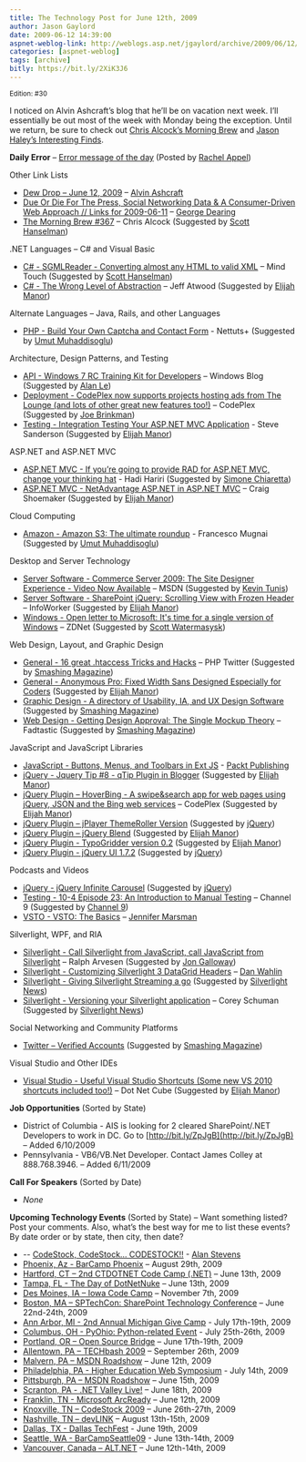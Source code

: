 ```yaml
---
title: The Technology Post for June 12th, 2009
author: Jason Gaylord
date: 2009-06-12 14:39:00
aspnet-weblog-link: http://weblogs.asp.net/jgaylord/archive/2009/06/12/the-technology-post-for-june-12th-2009.aspx
categories: [aspnet-weblog]
tags: [archive]
bitly: https://bit.ly/2XiK3J6
---
```


<small>Edition: #30</small>

I noticed on Alvin Ashcraft’s blog that he’ll be on vacation next week. I’ll essentially be out most of the week with Monday being the exception. Until we return, be sure to check out [Chris Alcock’s Morning Brew](http://blog.cwa.me.uk/tags/morning-brew/) and [Jason Haley’s Interesting Finds](http://jasonhaley.com/blog/).

**Daily Error** – [Error message of the day](http://twitpic.com/73zxg) (Posted by [Rachel Appel](http://twitter.com/RachelAppel))

Other Link Lists

- [Dew Drop – June 12, 2009](http://www.alvinashcraft.com/2009/06/12/dew-drop-june-12-2009/) – [Alvin Ashcraft](http://twitter.com/alvinashcraft)
- [Due Or Die For The Press, Social Networking Data & A Consumer-Driven Web Approach // Links for 2009-06-11](http://www.wowfeed.com/2009/06/12/links-for-2009-06-11/) – [George Dearing](http://twitter.com/GeorgeDearing)
- [The Morning Brew #367](http://blog.cwa.me.uk/2009/06/12/the-morning-brew-367/) – Chris Alcock (Suggested by [Scott Hanselman](http://twitter.com/shanselman))

.NET Languages – C# and Visual Basic

- [C# - SGMLReader - Converting almost any HTML to valid XML](http://developer.mindtouch.com/SgmlReader) – Mind Touch (Suggested by [Scott Hanselman](http://twitter.com/shanselman))
- [C# - The Wrong Level of Abstraction](http://www.codinghorror.com/blog/archives/001275.html) – Jeff Atwood (Suggested by [Elijah Manor](http://twitter.com/elijahmanor))

Alternate Languages – Java, Rails, and other Languages

- [PHP - Build Your Own Captcha and Contact Form](http://net.tutsplus.com/tutorials/php/build-your-own-captcha-and-contact-form/) - Nettuts+ (Suggested by [Umut Muhaddisoglu](http://twitter.com/umutm))

Architecture, Design Patterns, and Testing

- [API - Windows 7 RC Training Kit for Developers](http://windowsteamblog.com/blogs/developers/archive/2009/06/12/windows-7-rc-training-kit-for-developers.aspx) – Windows Blog (Suggested by [Alan Le](http://twitter.com/a7an))
- [Deployment - CodePlex now supports projects hosting ads from The Lounge (and lots of other great new features too!)](http://blogs.msdn.com/codeplex/archive/2009/06/11/codeplex-now-supports-projects-hosting-ads-from-the-lounge-and-lots-of-other-great-new-features-too.aspx) – CodePlex (Suggested by [Joe Brinkman](http://twitter.com/jbrinkman))
- [Testing - Integration Testing Your ASP.NET MVC Application](http://blog.codeville.net/2009/06/11/integration-testing-your-aspnet-mvc-application/) - Steve Sanderson (Suggested by [Elijah Manor](http://twitter.com/elijahmanor))

ASP.NET and ASP.NET MVC

- [ASP.NET MVC - If you’re going to provide RAD for ASP.NET MVC, change your thinking hat](http://www.hadihariri.com/blogengine/post/2009/06/11/If-youe28099re-going-to-provide-RAD-for-ASPNET-MVC-change-your-thinking-hat.aspx) - Hadi Hariri (Suggested by [Simone Chiaretta](http://twitter.com/simonech))
- [ASP.NET MVC - NetAdvantage ASP.NET in ASP.NET MVC](http://blogs.infragistics.com/blogs/craig_shoemaker/archive/2009/06/11/netadvantage-asp-net-in-asp-net-mvc.aspx) – Craig Shoemaker (Suggested by [Elijah Manor](http://twitter.com/elijahmanor))

Cloud Computing

- [Amazon - Amazon S3: The ultimate roundup](http://blogof.francescomugnai.com/2009/06/amazon-s3-the-ultimate-roundup/) - Francesco Mugnai (Suggested by [Umut Muhaddisoglu](http://twitter.com/umutm))

Desktop and Server Technology

- [Server Software - Commerce Server 2009: The Site Designer Experience - Video Now Available](http://blogs.msdn.com/commerce/archive/2009/06/12/commerce-server-2009-the-site-designer-experience-video-now-available.aspx) – MSDN (Suggested by [Kevin Tunis](http://twitter.com/Tunis))
- [Server Software - SharePoint jQuery: Scrolling View with Frozen Header](http://kjellsj.blogspot.com/2009/06/sharepoint-jquery-scrolling-view-with.html) – InfoWorker (Suggested by [Elijah Manor](http://twitter.com/elijahmanor))
- [Windows - Open letter to Microsoft: It's time for a single version of Windows](http://blogs.zdnet.com/BTL/?p=19633) – ZDNet (Suggested by [Scott Watermasysk](http://twitter.com/scottw))

Web Design, Layout, and Graphic Design

- [General - 16 great .htaccess Tricks and Hacks](http://rafeekphp.wordpress.com/2009/06/06/16-great-htaccess-tricks-and-hacks/) – PHP Twitter (Suggested by [Smashing Magazine](http://twitter.com/smashingmag))
- [General - Anonymous Pro: Fixed Width Sans Designed Especially for Coders](http://www.ms-studio.com/FontSales/anonymouspro.html) (Suggested by [Elijah Manor](http://twitter.com/elijahmanor))
- [Graphic Design - A directory of Usability, IA, and UX Design Software](http://www.iaapps.com/) (Suggested by [Smashing Magazine](http://twitter.com/smashingmag))
- [Web Design - Getting Design Approval: The Single Mockup Theory](http://fadtastic.net/2008/05/26/getting-design-approval-the-single-mockup-theory/) – Fadtastic (Suggested by [Smashing Magazine](http://twitter.com/smashingmag))

JavaScript and JavaScript Libraries

- [JavaScript - Buttons, Menus, and Toolbars in Ext JS](http://www.packtpub.com/article/buttons-menus-toolbars-in-ext-js) - [Packt Publishing](http://twitter.com/packtpub)
- [jQuery - Jquery Tip #8 - qTip Plugin in Blogger](http://gwdeveloper.blogspot.com/2009/06/jquery-tip-8-simpletip-plugin-in.html) (Suggested by [Elijah Manor](http://twitter.com/elijahmanor))
- [jQuery Plugin – HoverBing - A swipe&search app for web pages using jQuery, JSON and the Bing web services](http://hoverbing.codeplex.com/) – CodePlex (Suggested by [Elijah Manor](http://twitter.com/elijahmanor))
- [jQuery Plugin – jPlayer ThemeRoller Version](http://www.happyworm.com/jquery/jplayer/0.2.2/demo-07.htm) (Suggested by [jQuery](http://twitter.com/jquery))
- [jQuery Plugin – jQuery Blend](http://colorpowered.com/blend/) (Suggested by [Elijah Manor](http://twitter.com/elijahmanor))
- [jQuery Plugin - TypoGridder version 0.2](http://milianw.de/projects/typogridder/) (Suggested by [Elijah Manor](http://twitter.com/elijahmanor))
- [jQuery Plugin - jQuery UI 1.7.2](http://blog.jqueryui.com/2009/06/jquery-ui-172/) (Suggested by [jQuery](http://twitter.com/jquery))

Podcasts and Videos

- [jQuery - jQuery Infinite Carousel](http://jqueryfordesigners.com/jquery-infinite-carousel/) (Suggested by [jQuery](http://twitter.com/jquery))
- [Testing - 10-4 Episode 23: An Introduction to Manual Testing](http://channel9.msdn.com/shows/10-4/10-4-Episode-23-An-Introduction-to-Manual-Testing/) – Channel 9 (Suggested by [Channel 9](http://twitter.com/ch9))
- [VSTO - VSTO: The Basics](http://channel9.msdn.com/posts/jennmar/VSTO-The-Basics/) – [Jennifer Marsman](http://twitter.com/jennifermarsman)

Silverlight, WPF, and RIA

- [Silverlight - Call Silverlight from JavaScript, call JavaScript from Silverlight](http://blogs.vertigo.com/personal/ralph/Blog/archive/2008/05/15/call-silverlight-from-javascript-call-javascript-from-silverlight.aspx) – Ralph Arvesen (Suggested by [Jon Galloway](http://twitter.com/jongalloway))
- [Silverlight - Customizing Silverlight 3 DataGrid Headers](http://weblogs.asp.net/dwahlin/archive/2009/06/11/customizing-silverlight-3-datagrid-headers.aspx) – [Dan Wahlin](http://twitter.com/DanWahlin)
- [Silverlight - Giving Silverlight Streaming a go](http://andrewmyhre.wordpress.com/2009/06/10/giving-silverlight-streaming-a-go/) (Suggested by [Silverlight News](http://twitter.com/SilverlightNews))
- [Silverlight - Versioning your Silverlight application](http://www.85turns.com/2009/06/11/versioning-your-silverlight-application/) – Corey Schuman (Suggested by [Silverlight News](http://twitter.com/SilverlightNews))

Social Networking and Community Platforms

- [Twitter – Verified Accounts](http://twitter.com/help/verified) (Suggested by [Smashing Magazine](http://twitter.com/smashingmag))

Visual Studio and Other IDEs

- [Visual Studio - Useful Visual Studio Shortcuts (Some new VS 2010 shortcuts included too!)](http://www.dotnetcube.com/post/Useful-Visual-Studio-Shortcuts-(Some-new-VS-2010-shortcuts-included-too!).aspx) – Dot Net Cube (Suggested by [Elijah Manor](http://twitter.com/elijahmanor))

**Job Opportunities** (Sorted by State)

- District of Columbia - AIS is looking for 2 cleared SharePoint/.NET Developers to work in DC. Go to [http://bit.ly/ZpJgB](http://bit.ly/ZpJgB) – Added 6/10/2009
- Pennsylvania - VB6/VB.Net Developer. Contact James Colley at 888.768.3946. – Added 6/11/2009

**Call For Speakers** (Sorted by Date)

- _None_

**Upcoming Technology Events** (Sorted by State) – Want something listed? Post your comments. Also, what’s the best way for me to list these events? By date order or by state, then city, then date?

- \-- [CodeStock, CodeStock… CODESTOCK!!](http://netcave.org/CodeStockCodeStockhellipCODESTOCK.aspx) - [Alan Stevens](http://twitter.com/alanstevens)
- [Phoenix, Az - BarCamp Phoenix](http://barcamp.org/BarCampPhoenix) – August 29th, 2009
- [Hartford, CT – 2nd CTDOTNET Code Camp (.NET)](http://ctdotnet.org/codecamp2.aspx) – June 13th, 2009
- [Tampa, FL - The Day of DotNetNuke](http://dayofdnn.com/) – June 13th, 2009
- [Des Moines, IA – Iowa Code Camp](http://iowacodecamp.com/default.aspx) – November 7th, 2009
- [Boston, MA – SPTechCon: SharePoint Technology Conference](http://www.sptechcon.com/) – June 22nd-24th, 2009
- [Ann Arbor, MI - 2nd Annual Michigan Give Camp](http://michigangivecamp.eventbrite.com/) - July 17th-19th, 2009
- [Columbus, OH - PyOhio: Python-related Event](http://www.developerfusion.com/event/13421/pyohio/) - July 25th-26th, 2009
- [Portland, OR – Open Source Bridge](http://www.developerfusion.com/event/12569/open-source-bridge/) – June 17th-19th, 2009
- [Allentown, PA – TECHbash 2009](http://techbash.com/) – September 26th, 2009
- [Malvern, PA – MSDN Roadshow](http://msevents.microsoft.com/CUI/EventDetail.aspx?EventID=1032415130&Culture=en-US) – June 12th, 2009
- [Philadelphia, PA - Higher Education Web Symposium](http://www.developerfusion.com/event/11332/higher-education-web-symposium/) - July 14th, 2009
- [Pittsburgh, PA – MSDN Roadshow](http://msevents.microsoft.com/CUI/EventDetail.aspx?EventID=1032415478&Culture=en-US) – June 15th, 2009
- [Scranton, PA - .NET Valley Live!](http://dotnetvalley.com/events/eventdetails.aspx?eventid=72) – June 18th, 2009
- [Franklin, TN - Microsoft ArcReady](http://www.developerfusion.com/event/12322/microsoft-arcready/) – June 12th, 2009
- [Knoxville, TN – CodeStock 2009](http://www.codestock.org/) – June 26th-27th, 2009
- [Nashville, TN – devLINK](http://devlink.net/) – August 13th-15th, 2009
- [Dallas, TX - Dallas TechFest](http://www.developerfusion.com/event/12258/dallas-techfest/) - June 19th, 2009
- [Seattle, WA - BarCampSeattle09](http://barcampseattle-09.pathable.com/) - June 13th-14th, 2009
- [Vancouver, Canada – ALT.NET](http://www.altnetconfcanada.com/home/index.castle) – June 12th-14th, 2009